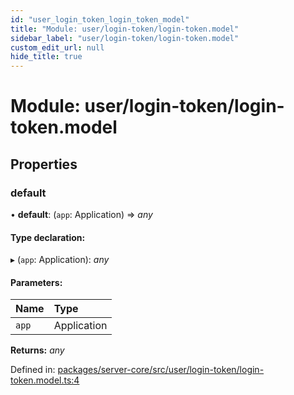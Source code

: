 ```yaml
---
id: "user_login_token_login_token_model"
title: "Module: user/login-token/login-token.model"
sidebar_label: "user/login-token/login-token.model"
custom_edit_url: null
hide_title: true
---
```


# Module: user/login-token/login-token.model

## Properties

### default

• **default**: (`app`: Application) => *any*

#### Type declaration:

▸ (`app`: Application): *any*

#### Parameters:

Name | Type |
:------ | :------ |
`app` | Application |

**Returns:** *any*

Defined in: [packages/server-core/src/user/login-token/login-token.model.ts:4](https://github.com/xr3ngine/xr3ngine/blob/673ad6a5f/packages/server-core/src/user/login-token/login-token.model.ts#L4)
